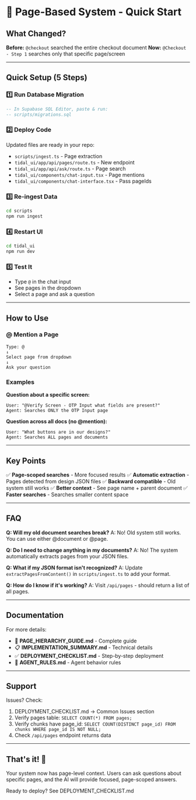 # 🚀 Page-Based System - Quick Start

## What Changed?

**Before:** `@checkout` searched the entire checkout document
**Now:** `@Checkout - Step 1` searches only that specific page/screen

---

## Quick Setup (5 Steps)

### 1️⃣ Run Database Migration
```sql
-- In Supabase SQL Editor, paste & run:
-- scripts/migrations.sql
```

### 2️⃣ Deploy Code
Updated files are ready in your repo:
- `scripts/ingest.ts` - Page extraction
- `tidal_ui/app/api/pages/route.ts` - New endpoint
- `tidal_ui/app/api/ask/route.ts` - Page search
- `tidal_ui/components/chat-input.tsx` - Page mentions
- `tidal_ui/components/chat-interface.tsx` - Pass pageIds

### 3️⃣ Re-ingest Data
```bash
cd scripts
npm run ingest
```

### 4️⃣ Restart UI
```bash
cd tidal_ui
npm run dev
```

### 5️⃣ Test It
- Type `@` in the chat input
- See pages in the dropdown
- Select a page and ask a question

---

## How to Use

### @ Mention a Page
```
Type: @
↓
Select page from dropdown
↓
Ask your question
```

### Examples

**Question about a specific screen:**
```
User: "@Verify Screen - OTP Input what fields are present?"
Agent: Searches ONLY the OTP Input page
```

**Question across all docs (no @mention):**
```
User: "What buttons are in our designs?"
Agent: Searches ALL pages and documents
```

---

## Key Points

✅ **Page-scoped searches** - More focused results
✅ **Automatic extraction** - Pages detected from design JSON files
✅ **Backward compatible** - Old system still works
✅ **Better context** - See page name + parent document
✅ **Faster searches** - Searches smaller content space

---

## FAQ

**Q: Will my old document searches break?**
A: No! Old system still works. You can use either @document or @page.

**Q: Do I need to change anything in my documents?**
A: No! The system automatically extracts pages from your JSON files.

**Q: What if my JSON format isn't recognized?**
A: Update `extractPagesFromContent()` in `scripts/ingest.ts` to add your format.

**Q: How do I know if it's working?**
A: Visit `/api/pages` - should return a list of all pages.

---

## Documentation

For more details:
- 📖 **PAGE_HIERARCHY_GUIDE.md** - Complete guide
- 📋 **IMPLEMENTATION_SUMMARY.md** - Technical details
- ✅ **DEPLOYMENT_CHECKLIST.md** - Step-by-step deployment
- 🤖 **AGENT_RULES.md** - Agent behavior rules

---

## Support

Issues? Check:
1. DEPLOYMENT_CHECKLIST.md → Common Issues section
2. Verify pages table: `SELECT COUNT(*) FROM pages;`
3. Verify chunks have page_id: `SELECT COUNT(DISTINCT page_id) FROM chunks WHERE page_id IS NOT NULL;`
4. Check `/api/pages` endpoint returns data

---

## That's it! 🎉

Your system now has page-level context. Users can ask questions about specific pages, and the AI will provide focused, page-scoped answers.

Ready to deploy? See DEPLOYMENT_CHECKLIST.md
